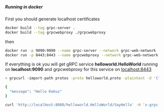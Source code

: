 ##### Running in docker

First you should generate localhost certificates 

```sh
docker build --tag grpc-server .
docker build --tag grpcwebproxy ./grpcwebproxy
```
then
```sh
docker run -p 9090:9090 --name grpc-server --network grpc-web-network -d grpc-server
docker run -p 8443:8443 --name grpcwebproxy --network grpc-web-network -d grpcwebproxy 
```
If everything is ok you will get gRPC service **helloworld.HelloWorld** running on **localhost:9090** 
and grpcwebproxy for this service on [localhost:8443](https://localhost:8443)

```sh
> grpcurl -import-path protos -proto helloworld.proto -plaintext -d '{"name": "Kekus"}' localhost:9090 helloworld.HelloWorld/SayHello

{
  "message": "Hello Kekus"
}

curl 'http://localhost:8080/helloworld.HelloWorld/SayHello' -H 'x-grpc-web: 1' -H 'Referer: http://localhost:9000/' -H 'Origin: http://localhost:9000' -H 'User-Agent: Mozilla/5.0 (Macintosh; Intel Mac OS X 10_14_3) AppleWebKit/537.36 (KHTML, like Gecko) Chrome/73.0.3683.103 Safari/537.36' -H 'content-type: application/grpc-web+proto' --data-binary $'\u00\u00\u00\u00\u07\n\u05Kekus' --compressed

```
